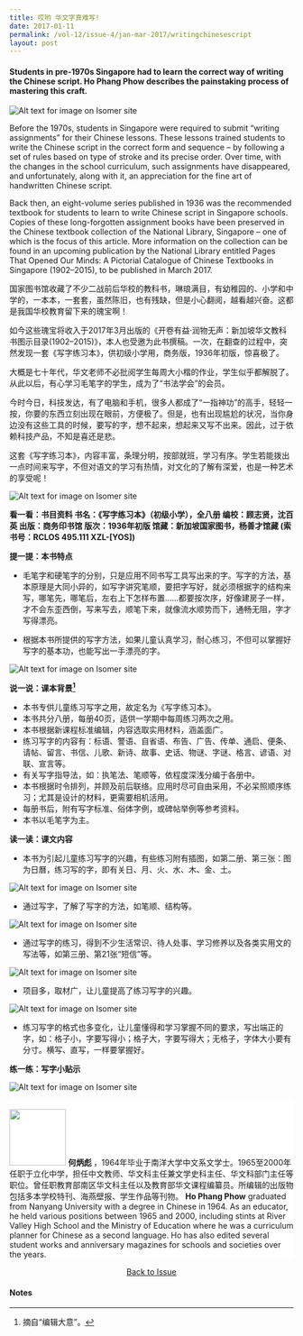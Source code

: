 ```yaml
---
title: 哎哟 华文字真难写!
date: 2017-01-11
permalink: /vol-12/issue-4/jan-mar-2017/writingchinesescript
layout: post
---
```

#### Students in pre-1970s Singapore had to learn the correct way of writing the Chinese script. **Ho Phang Phow** describes the painstaking process of mastering this craft.

![Alt text for image on Isomer site](/images/Vol-12-issue-4/writing-chinese-script/01-writing_chinese_script.jpg)

Before the 1970s, students in Singapore were required to submit “writing assignments” for their Chinese lessons. These lessons trained students to write the Chinese script in the correct form and sequence – by following a set of rules based on type of stroke and its precise order. Over time, with the changes in the school curriculum, such assignments have disappeared, and unfortunately, along with it, an appreciation for the fine art of handwritten Chinese script.

Back then, an eight-volume series published in 1936 was the recommended textbook for students to learn to write Chinese script in Singapore schools. Copies of these long-forgotten assignment books have been preserved in the Chinese textbook collection of the National Library, Singapore – one of which is the focus of this article. More information on the collection can be found in an upcoming publication by the National Library entitled Pages That Opened Our Minds: A Pictorial Catalogue of Chinese Textbooks in Singapore (1902–2015), to be published in March 2017.

国家图书馆收藏了不少二战前后华校的教科书，琳琅满目，有幼稚园的、小学和中学的，一本本，一套套，虽然陈旧，也有残缺，但是小心翻阅，越看越兴奋。这都是我国华校教育留下来的瑰宝啊！

如今这些瑰宝将收入于2017年3月出版的《开卷有益·润物无声：新加坡华文教科书图示目录(1902–2015)》，本人也受邀为此书撰稿。一次，在翻查的过程中，突然发现一套《写字练习本》，供初级小学用，商务版，1936年初版，惊喜极了。

大概是七十年代，华文老师不必批阅学生每周大小楷的作业，学生似乎都解脱了。从此以后，有心学习毛笔字的学生，成为了“书法学会”的会员。

今时今日，科技发达，有了电脑和手机，很多人都成了“一指神功”的高手，轻轻一按，你要的东西立刻出现在眼前，方便极了。但是，也有出现尴尬的状况，当你身边没有这些工具的时候，要写的字，想不起来，想起来又写不出来。因此，过于依赖科技产品，不知是喜还是悲。

这套《写字练习本》，内容丰富，条理分明，按部就班，学习有序。学生若能拨出一点时间来写字，不但对语文的学习有热情，对文化的了解有深爱，也是一种艺术的享受呢！

![Alt text for image on Isomer site](/images/Vol-12-issue-4/writing-chinese-script/02a-writing_chinese_script.png)

**看一看：书目资料
书名：《写字练习本》（初级小学），全八册
编校：顾志贤，沈百英
出版：商务印书馆
版次：1936年初版
馆藏：新加坡国家图书，杨善才馆藏 (索书号：RCLOS 495.111 XZL-[YOS])**

**提一提：本书特点**

* 毛笔字和硬笔字的分别，只是应用不同书写工具写出来的字。写字的方法，基本原理是大同小异的，如写字讲究笔顺，要把字写好，就必须根据字的结构来写，哪笔先，哪笔后，左右上下怎样布置……都要按次序，好像建房子一样，才不会东歪西倒，写来写去，顺笔下来，就像流水顺势而下，通畅无阻，字才写得漂亮。

* 根据本书所提供的写字方法，如果儿童认真学习，耐心练习，不但可以掌握好写字的基本功，也能写出一手漂亮的字。

![Alt text for image on Isomer site](/images/Vol-12-issue-4/writing-chinese-script/03a-writing_chinese_script.jpg)

**说一说：课本背景[^1]**

* 本书专供儿童练习写字之用，故定名为《写字练习本》。
* 本书共分八册，每册40页，适供一学期中每周练习两次之用。
* 本书根据新课程标准编辑，内容选取实用材料，涵盖面广。
*  练习写字的内容有：标语、警语、自省语、布告、广告、传单、通启、便条、请帖、留言、书信、儿歌、新诗、故事、史话、物谜、字谜、格言、谚语、对联、宣言等。
*   有关写字指导法，如：执笔法、笔顺等，依程度深浅分编于各册中。
*   本书根据时令排列，并顾及前后联络。应用时尽可自由采用，不必呆照顺序练习；尤其是设计的材料，更需要相机活用。
*   每册书后，附有写字标准、俗体字例，或碑帖举例等参考资料。
*   本书以毛笔字为主。

**读一读：课文内容**

* 本书为引起儿童练习写字的兴趣，有些练习附有插图，如第二册、第三张：图为日曆，练习写的字，即有关日、月、火、水、木、金、土。

![Alt text for image on Isomer site](/images/Vol-12-issue-4/writing-chinese-script/04-writing_chinese_script.jpg)

* 通过写字，了解了写字的方法，如笔顺、结构等。

![Alt text for image on Isomer site](/images/Vol-12-issue-4/writing-chinese-script/05-writing_chinese_script.jpg)

* 通过写字的练习，得到不少生活常识、待人处事、学习修养以及各类实用文的写法等，如第三册、第21张“短信”等。

![Alt text for image on Isomer site](/images/Vol-12-issue-4/writing-chinese-script/06-writing_chinese_script.jpg)

* 项目多，取材广，让儿童提高了练习写字的兴趣。

![Alt text for image on Isomer site](/images/Vol-12-issue-4/writing-chinese-script/07-writing_chinese_script_final.png)

* 练习写字的格式也多变化，让儿童懂得和学习掌握不同的要求，写出端正的字，如：格子小，字要写得小；格子大，字要写得大；无格子，字体大小要有分寸。横写、直写，一样要掌握好。

**练一练：写字小贴示**

![Alt text for image on Isomer site](/images/Vol-12-issue-4/writing-chinese-script/09-writing_chinese_script.png)

<div style="background-color: white;">
<br>
<img style="width: 100px; height: 100px;" src="/images/Vol-12-issue-4/writing-chinese-script/hopangphow.png">
	<b>何炳彪 </b>，1964年毕业于南洋大学中文系文学士。1965至2000年任职于立化中学，担任中文教师、华文科主任兼文学史科主任、华文科部门主任等职位。曾任职教育部南区华文科主任以及教育部华文课程编纂员。所编辑的出版物包括多本学校特刊、海燕壁报、学生作品等刊物。 <b>Ho Phang Phow</b> graduated from Nanyang University with a degree in Chinese in 1964. As an educator, he held various positions between 1965 and 2000, including stints at River Valley High School and the Ministry of Education where he was a curriculum planner for Chinese as a second language. Ho has also edited several student works and anniversary magazines for schools and societies over the years.
</div>

<a href="https://nlb-ba-staging.netlify.app/vol-12/issue-4/jan-mar-2017/"><center>Back to Issue</center></a>

#### **Notes**

[^1]:摘自“编辑大意”。